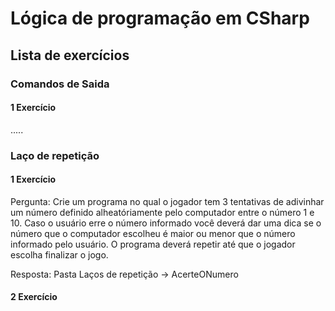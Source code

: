 # Lógica de programação em CSharp
## Lista de exercícios

### Comandos de Saida
#### 1 Exercício
.....

### Laço de repetição
#### 1 Exercício 
Pergunta: Crie um programa no qual o jogador tem 3 tentativas de adivinhar um número definido alheatóriamente pelo computador entre o número 1 e 10. Caso o usuário erre o número informado você deverá dar uma dica se o número que o computador escolheu é maior ou menor que o número informado pelo usuário. O programa deverá repetir até que o jogador escolha finalizar o jogo.

Resposta: Pasta Laços de repetição -> AcerteONumero
#### 2 Exercício 
